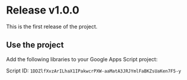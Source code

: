 # Release v1.0.0

This is the first release of the project.

## Use the project

Add the following libraries to your Google Apps Script project:

Script ID: `1DDZlfXvzArILhaX1IPakwcrPXW-aaMatA3JRJYmlFaBKZsUaKen7F5-y`

